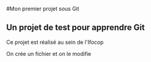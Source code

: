 #Mon premier projet sous Git
## Un projet de test pour apprendre Git

Ce projet est réalisé au sein de l'Ifocop

On crée un fichier et on le modifie 